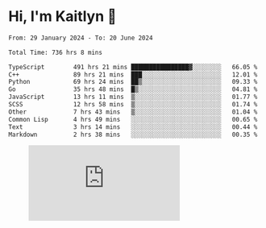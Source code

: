 # Hi, I'm Kaitlyn 👋
<!--START_SECTION:waka-->

```txt
From: 29 January 2024 - To: 20 June 2024

Total Time: 736 hrs 8 mins

TypeScript        491 hrs 21 mins ████████████████▓░░░░░░░░   66.05 %
C++               89 hrs 21 mins  ███░░░░░░░░░░░░░░░░░░░░░░   12.01 %
Python            69 hrs 24 mins  ██▒░░░░░░░░░░░░░░░░░░░░░░   09.33 %
Go                35 hrs 48 mins  █▒░░░░░░░░░░░░░░░░░░░░░░░   04.81 %
JavaScript        13 hrs 11 mins  ▒░░░░░░░░░░░░░░░░░░░░░░░░   01.77 %
SCSS              12 hrs 58 mins  ▒░░░░░░░░░░░░░░░░░░░░░░░░   01.74 %
Other             7 hrs 43 mins   ▒░░░░░░░░░░░░░░░░░░░░░░░░   01.04 %
Common Lisp       4 hrs 49 mins   ░░░░░░░░░░░░░░░░░░░░░░░░░   00.65 %
Text              3 hrs 14 mins   ░░░░░░░░░░░░░░░░░░░░░░░░░   00.44 %
Markdown          2 hrs 38 mins   ░░░░░░░░░░░░░░░░░░░░░░░░░   00.35 %
```

<!--END_SECTION:waka-->

<figure><embed src="https://wakatime.com/share/@018d58bc-3d22-46c9-b2d7-4ed36fb8172d/243b5d9b-77cd-4133-89ff-dcc8f225fa18.svg"></embed></figure>

